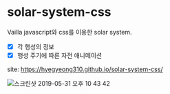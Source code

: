 # solar-system-css

Vailla javascript와 css를 이용한 solar system.

- [x] 각 행성의 정보
- [x] 행성 주기에 따른 자전 애니메이션

site: https://hyegyeong310.github.io/solar-system-css/

![스크린샷 2019-05-31 오후 10 43 42](https://user-images.githubusercontent.com/25483027/58709645-931eb480-83f5-11e9-98d2-9c513361de30.png)
